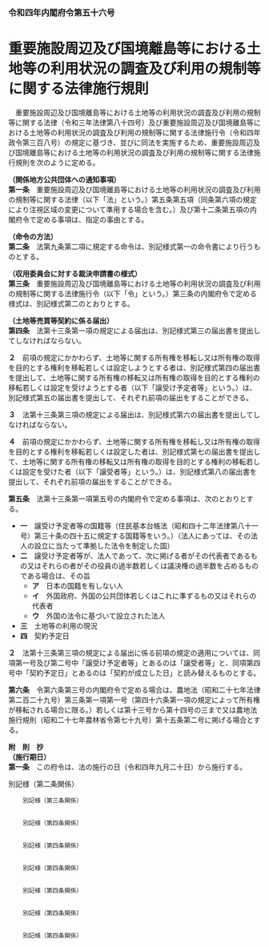 ### 令和四年内閣府令第五十六号  
# 重要施設周辺及び国境離島等における土地等の利用状況の調査及び利用の規制等に関する法律施行規則  
　重要施設周辺及び国境離島等における土地等の利用状況の調査及び利用の規制等に関する法律（令和三年法律第八十四号）及び重要施設周辺及び国境離島等における土地等の利用状況の調査及び利用の規制等に関する法律施行令（令和四年政令第三百八号）の規定に基づき、並びに同法を実施するため、重要施設周辺及び国境離島等における土地等の利用状況の調査及び利用の規制等に関する法律施行規則を次のように定める。  
  
**（関係地方公共団体への通知事項）**  
**第一条**　重要施設周辺及び国境離島等における土地等の利用状況の調査及び利用の規制等に関する法律（以下「法」という。）第五条第五項（同条第六項の規定により注視区域の変更について準用する場合を含む。）及び第十二条第五項の内閣府令で定める事項は、指定の事由とする。  
  
**（命令の方法）**  
**第二条**　法第九条第二項に規定する命令は、別記様式第一の命令書により行うものとする。  
  
**（収用委員会に対する裁決申請書の様式）**  
**第三条**　重要施設周辺及び国境離島等における土地等の利用状況の調査及び利用の規制等に関する法律施行令（以下「令」という。）第三条の内閣府令で定める様式は、別記様式第二のとおりとする。  
  
**（土地等売買等契約に係る届出）**  
**第四条**　法第十三条第一項の規定による届出は、別記様式第三の届出書を提出してしなければならない。  
  
**２**　前項の規定にかかわらず、土地等に関する所有権を移転し又は所有権の取得を目的とする権利を移転若しくは設定しようとする者は、別記様式第四の届出書を提出して、土地等に関する所有権の移転又は所有権の取得を目的とする権利の移転若しくは設定を受けようとする者（以下「譲受け予定者等」という。）は、別記様式第五の届出書を提出して、それぞれ前項の届出をすることができる。  
  
**３**　法第十三条第三項の規定による届出は、別記様式第六の届出書を提出してしなければならない。  
  
**４**　前項の規定にかかわらず、土地等に関する所有権を移転し又は所有権の取得を目的とする権利を移転若しくは設定した者は、別記様式第七の届出書を提出して、土地等に関する所有権の移転又は所有権の取得を目的とする権利の移転若しくは設定を受けた者（以下「譲受者等」という。）は、別記様式第八の届出書を提出して、それぞれ前項の届出をすることができる。  
  
**第五条**　法第十三条第一項第五号の内閣府令で定める事項は、次のとおりとする。  
* **一**　譲受け予定者等の国籍等（住民基本台帳法（昭和四十二年法律第八十一号）第三十条の四十五に規定する国籍等をいう。）（法人にあっては、その法人の設立に当たって準拠した法令を制定した国）  
* **二**　譲受け予定者等が、法人であって、次に掲げる者がその代表者であるもの又はそれらの者がその役員の過半数若しくは議決権の過半数を占めるものである場合は、その旨  
	* **ア**　日本の国籍を有しない人  
	* **イ**　外国政府、外国の公共団体若しくはこれに準ずるもの又はそれらの代表者  
	* **ウ**　外国の法令に基づいて設立された法人  
* **三**　土地等の利用の現況  
* **四**　契約予定日  
  
**２**　法第十三条第三項の規定による届出に係る前項の規定の適用については、同項第一号及び第二号中「譲受け予定者等」とあるのは「譲受者等」と、同項第四号中「契約予定日」とあるのは「契約が成立した日」と読み替えるものとする。  
  
**第六条**　令第六条第三号の内閣府令で定める場合は、農地法（昭和二十七年法律第二百二十九号）第三条第一項第一号（第四十六条第一項の規定によって所有権が移転される場合に限る。）若しくは第十三号から第十四号の三まで又は農地法施行規則（昭和二十七年農林省令第七十九号）第十五条第二号に掲げる場合とする。  
  
**附　則　抄**  
**（施行期日）**  
**第一条**　この府令は、法の施行の日（令和四年九月二十日）から施行する。  
  
別記様（第二条関係）  

          
        別記様（第三条関係）  

          
        別記様（第四条関係）  

          
        別記様（第四条関係）  

          
        別記様（第四条関係）  

          
        別記様（第四条関係）  

          
        別記様（第四条関係）  

          
        別記様（第四条関係）  

          
        